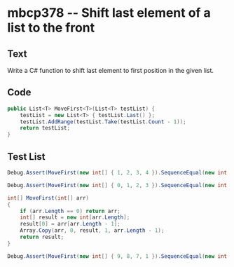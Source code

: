 # mbcp378 -- Shift last element of a list to the front

## Text

Write a C# function to shift last element to first position in the given list.

## Code

```csharp
public List<T> MoveFirst<T>(List<T> testList) {
    testList = new List<T> { testList.Last() };
    testList.AddRange(testList.Take(testList.Count - 1));
    return testList;
}
```

## Test List

```csharp
Debug.Assert(MoveFirst(new int[] { 1, 2, 3, 4 }).SequenceEqual(new int[] { 4, 1, 2, 3 }));
```

```csharp
Debug.Assert(MoveFirst(new int[] { 0, 1, 2, 3 }).SequenceEqual(new int[] { 3, 0, 1, 2 }));

int[] MoveFirst(int[] arr) 
{
    if (arr.Length == 0) return arr;
    int[] result = new int[arr.Length];
    result[0] = arr[arr.Length - 1];
    Array.Copy(arr, 0, result, 1, arr.Length - 1);
    return result;
}
```

```csharp
Debug.Assert(MoveFirst(new int[] { 9, 8, 7, 1 }).SequenceEqual(new int[] { 1, 9, 8, 7 }));
```
